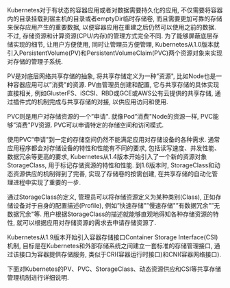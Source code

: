
<!-- @import "[TOC]" {cmd="toc" depthFrom=1 depthTo=6 orderedList=false} -->

<!-- code_chunk_output -->



<!-- /code_chunk_output -->

Kubernetes对于有状态的容器应用或者对数据需要持久化的应用, 不仅需要将容器内的目录挂载到宿主机的目录或者emptyDir临时存储卷, 而且需要更加可靠的存储来保存应用产生的重要数据, 以便容器应用在重建之后仍然可以使用之前的数据. 不过, 存储资源和计算资源(CPU/内存)的管理方式完全不同. 为了能够屏蔽底层存储实现的细节, 让用户方便使用, 同时让管理员方便管理, Kubernetes从1.0版本就引入PersistentVolume(PV)和PersistentVolumeClaim(PVC)两个资源对象来实现对存储的管理子系统. 

PV是对底层网络共享存储的抽象, 将共享存储定义为一种”资源", 比如Node也是一种容器应用可以”消费"的资源. PV由管理员创建和配置, 它与共享存储的具体实现直接相关, 例如GlusterFS、iSCSI、RBD或GCE或AWS公有云提供的共享存储, 通过插件式的机制完成与共享存储的对接, 以供应用访问和使用. 

PVC则是用户对存储资源的一个”申请". 就像Pod”消费"Node的资源一样, PVC能够”消费"PV资源. PVC可以申请特定的存储空间和访问模式. 

使用PVC”申请"到一定的存储空间仍然不能满足应用对存储设备的各种需求. 通常应用程序都会对存储设备的特性和性能有不同的要求, 包括读写速度、并发性能、数据冗余等更高的要求, Kubernetes从1.4版本开始引入了一个新的资源对象StorageClass, 用于标记存储资源的特性和性能. 到1.6版本时, StorageClass和动态资源供应的机制得到了完善, 实现了存储卷的按需创建, 在共享存储的自动化管理进程中实现了重要的一步. 

通过StorageClass的定义, 管理员可以将存储资源定义为某种类别(Class), 正如存储设备对于自身的配置描述(Profile), 例如”快速存储"”慢速存储"”有数据冗余"”无数据冗余"等. 用户根据StorageClass的描述就能够直观地得知各种存储资源的特性, 就可以根据应用对存储资源的需求去申请存储资源了. 

Kubernetes从1.9版本开始引入容器存储接口Container Storage Interface(CSI)机制, 目标是在Kubernetes和外部存储系统之间建立一套标准的存储管理接口, 通过该接口为容器提供存储服务, 类似于CRI(容器运行时接口)和CNI(容器网络接口). 

下面对Kubernetes的PV、PVC、StorageClass、动态资源供应和CSI等共享存储管理机制进行详细说明. 
